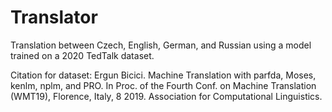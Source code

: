 # Translator
Translation between Czech, English, German, and Russian using a model trained on a 2020 TedTalk dataset. 

Citation for dataset:
Ergun Bicici. Machine Translation with parfda, Moses, kenlm, nplm, and PRO. In Proc. of the Fourth Conf. on Machine Translation (WMT19), Florence, Italy, 8 2019. Association for Computational Linguistics.
